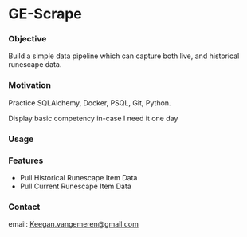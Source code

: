 # GE-Scrape

### Objective

Build a simple data pipeline which can capture both live, and historical runescape data.

### Motivation

Practice SQLAlchemy, Docker, PSQL, Git, Python.

Display basic competency in-case I need it one day

### Usage

### Features

- Pull Historical Runescape Item Data
- Pull Current Runescape Item Data

### Contact

email: Keegan.vangemeren@gmail.com
